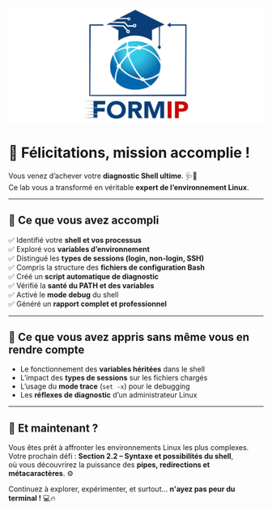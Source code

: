 ![Formip](../assets/formip_logo_padded.png)

# 🎉 Félicitations, mission accomplie !

Vous venez d’achever votre **diagnostic Shell ultime**. 🩺🐧  
Ce lab vous a transformé en véritable **expert de l’environnement Linux**.

---

## 🧭 Ce que vous avez accompli
✅ Identifié votre **shell et vos processus**  
✅ Exploré vos **variables d’environnement**  
✅ Distingué les **types de sessions (login, non-login, SSH)**  
✅ Compris la structure des **fichiers de configuration Bash**  
✅ Créé un **script automatique de diagnostic**  
✅ Vérifié la **santé du PATH et des variables**  
✅ Activé le **mode debug** du shell  
✅ Généré un **rapport complet et professionnel**  

---

## 🧠 Ce que vous avez appris sans même vous en rendre compte
- Le fonctionnement des **variables héritées** dans le shell  
- L’impact des **types de sessions** sur les fichiers chargés  
- L’usage du **mode trace** (`set -x`) pour le debugging  
- Les **réflexes de diagnostic** d’un administrateur Linux  

---

## 🚀 Et maintenant ?
Vous êtes prêt à affronter les environnements Linux les plus complexes.  
Votre prochain défi : **Section 2.2 – Syntaxe et possibilités du shell**,  
où vous découvrirez la puissance des **pipes, redirections et métacaractères**. ⚙️

Continuez à explorer, expérimenter, et surtout… **n'ayez pas peur du terminal !** 💻🔥
